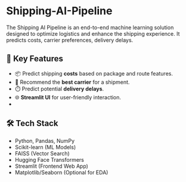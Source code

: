 # Shipping-AI-Pipeline
The Shipping AI Pipeline is an end-to-end machine learning solution designed to optimize logistics and enhance the shipping experience. It predicts costs, carrier preferences, delivery delays.

## 📌 Key Features
- 📦 Predict shipping **costs** based on package and route features.
- 🚚 Recommend the **best carrier** for a shipment.
- ⏱️ Predict potential **delivery delays**.
- 🌐 **Streamlit UI** for user-friendly interaction.
- 
## 🛠 Tech Stack
- Python, Pandas, NumPy
- Scikit-learn (ML Models)
- FAISS (Vector Search)
- Hugging Face Transformers
- Streamlit (Frontend Web App)
- Matplotlib/Seaborn (Optional for EDA)
